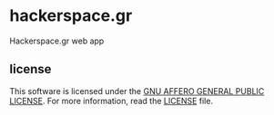 # hackerspace.gr

Hackerspace.gr web app


## license

This software is licensed under the [GNU AFFERO GENERAL PUBLIC LICENSE](https://www.gnu.org/licenses/agpl-3.0.html).
For more information, read the [LICENSE](LICENSE) file.
